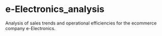 # e-Electronics_analysis
Analysis of sales trends and operational efficiencies for the ecommerce company e-Electronics.
